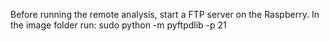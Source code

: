 Before running the remote analysis, start a FTP server on the Raspberry. In the image folder run: sudo python -m pyftpdlib -p 21
